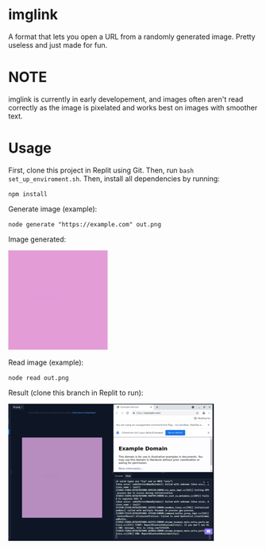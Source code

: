 # imglink
A format that lets you open a URL from a randomly generated image. Pretty useless and just made for fun.

# NOTE
imglink is currently in early developement, and images often aren't read correctly as the image is pixelated and works best on images with smoother text.

# Usage
First, clone this project in Replit using Git.
Then, run `bash set_up_enviroment.sh`.
Then, install all dependencies by running:
```
npm install
```
Generate image (example):
```
node generate "https://example.com" out.png
```

Image generated:

![Example image](examples/imglink-example.png)

Read image (example):
```
node read out.png
```

Result (clone this branch in Replit to run):

![Replit example image](examples/replit-example.png)
